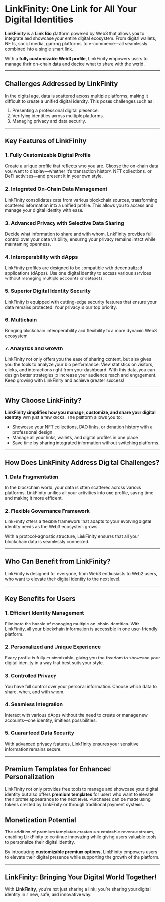 # **LinkFinity: One Link for All Your Digital Identities**

**LinkFinity** is a **Link Bio** platform powered by Web3 that allows you to integrate and showcase your entire digital ecosystem. From digital wallets, NFTs, social media, gaming platforms, to e-commerce—all seamlessly combined into a single smart link.

With a **fully customizable Web3 profile**, LinkFinity empowers users to manage their on-chain data and decide what to share with the world.

---

## **Challenges Addressed by LinkFinity**
In the digital age, data is scattered across multiple platforms, making it difficult to create a unified digital identity. This poses challenges such as:  

1. Presenting a professional digital presence.  
2. Verifying identities across multiple platforms.  
3. Managing privacy and data security.  

---

## **Key Features of LinkFinity**

### 1. **Fully Customizable Digital Profile**  
Create a unique profile that reflects who you are. Choose the on-chain data you want to display—whether it’s transaction history, NFT collections, or DeFi activities—and present it in your own style.  

### 2. **Integrated On-Chain Data Management**  
LinkFinity consolidates data from various blockchain sources, transforming scattered information into a unified profile. This allows you to access and manage your digital identity with ease.  

### 3. **Advanced Privacy with Selective Data Sharing**  
Decide what information to share and with whom. LinkFinity provides full control over your data visibility, ensuring your privacy remains intact while maintaining openness.  

### 4. **Interoperability with dApps**  
LinkFinity profiles are designed to be compatible with decentralized applications (dApps). Use one digital identity to access various services without managing multiple accounts or datasets.  

### 5. **Superior Digital Identity Security**  
LinkFinity is equipped with cutting-edge security features that ensure your data remains protected. Your privacy is our top priority.  

### 6. **Multichain**  
Bringing blockchain interoperability and flexibility to a more dynamic Web3 ecosystem.

### 7. **Analytics and Growth**  
LinkFinity not only offers you the ease of sharing content, but also gives you the tools to analyze your bio performance. View statistics on visitors, clicks, and interactions right from your dashboard. With this data, you can design better strategies to increase your audience reach and engagement. Keep growing with LinkFinity and achieve greater success!

---

## **Why Choose LinkFinity?**

**LinkFinity simplifies how you manage, customize, and share your digital identity** with just a few clicks. The platform allows you to:  

- Showcase your NFT collections, DAO links, or donation history with a professional design.  
- Manage all your links, wallets, and digital profiles in one place.  
- Save time by sharing integrated information without switching platforms.  

---

## **How Does LinkFinity Address Digital Challenges?**

### 1. **Data Fragmentation**  
In the blockchain world, your data is often scattered across various platforms. LinkFinity unifies all your activities into one profile, saving time and making it more efficient.  

### 2. **Flexible Governance Framework**  
LinkFinity offers a flexible framework that adapts to your evolving digital identity needs as the Web3 ecosystem grows.  

With a protocol-agnostic structure, LinkFinity ensures that all your blockchain data is seamlessly connected.  

---

## **Who Can Benefit from LinkFinity?**

LinkFinity is designed for everyone, from Web3 enthusiasts to Web2 users, who want to elevate their digital identity to the next level.  

---

## **Key Benefits for Users**

### 1. **Efficient Identity Management**  
Eliminate the hassle of managing multiple on-chain identities. With LinkFinity, all your blockchain information is accessible in one user-friendly platform.  

### 2. **Personalized and Unique Experience**  
Every profile is fully customizable, giving you the freedom to showcase your digital identity in a way that best suits your style.  

### 3. **Controlled Privacy**  
You have full control over your personal information. Choose which data to share, when, and with whom.  

### 4. **Seamless Integration**  
Interact with various dApps without the need to create or manage new accounts—one identity, limitless possibilities.  

### 5. **Guaranteed Data Security**  
With advanced privacy features, LinkFinity ensures your sensitive information remains secure.  

---


## **Premium Templates for Enhanced Personalization**

LinkFinity not only provides free tools to manage and showcase your digital identity but also offers **premium templates** for users who want to elevate their profile appearance to the next level. Purchases can be made using tokens created by LinkFinity or through traditional payment systems.


## **Monetization Potential**
The addition of premium templates creates a sustainable revenue stream, enabling LinkFinity to continue innovating while giving users valuable tools to personalize their digital identity.  

By introducing **customizable premium options**, LinkFinity empowers users to elevate their digital presence while supporting the growth of the platform.

---

## **LinkFinity: Bringing Your Digital World Together!**
With **LinkFinity**, you’re not just sharing a link; you’re sharing your digital identity in a new, safe, and innovative way.
